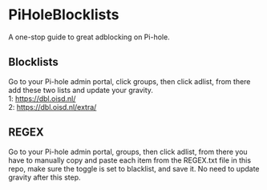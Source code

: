 # PiHoleBlocklists
A one-stop guide to great adblocking on Pi-hole.


## Blocklists
Go to your Pi-hole admin portal, click groups, then click adlist, from there add these two lists and update your gravity.<br>
1: https://dbl.oisd.nl/ <br>
2: https://dbl.oisd.nl/extra/

## REGEX
Go to your Pi-hole admin portal, groups, then click adlist, from there you have to manually copy and paste each item from the REGEX.txt file in this repo, make sure the toggle is set to blacklist, and save it. No need to update gravity after this step.
